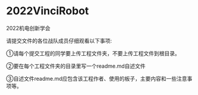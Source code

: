# 2022VinciRobot
2022机电创新学会

请提交文件的各位战队成员仔细观看以下事项:

①请每个提交工程的同学要上传工程文件夹，不要上传工程文件到根目录。

②要在每个工程文件夹的目录里写一个readme.md自述文件

③自述文件readme.md应包含该工程作者、使用的板子，主要内容和一些注意事项等。
